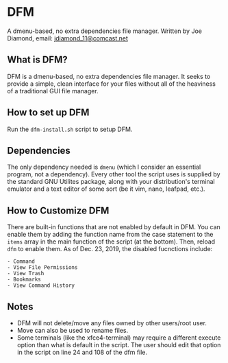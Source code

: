 # DFM
A dmenu-based, no extra dependencies file manager.
Written by Joe Diamond, email: jdiamond_11@comcast.net

## What is DFM?
DFM is a dmenu-based, no extra dependencies file manager. It seeks to provide a simple, clean interface for your files without all of the heaviness of a traditional GUI file manager.

## How to set up DFM
Run the `dfm-install.sh` script to setup DFM.

## Dependencies
The only dependency needed is `dmenu` (which I consider an essential program, not a dependency).
Every other tool the script uses is supplied by the standard GNU Utilites package, along with your distribution's terminal emulator and a text editor of some sort (be it vim, nano, leafpad, etc.).

## How to Customize DFM
There are built-in functions that are not enabled by default in DFM. You can enable them by adding the function name from the case statement to the `items` array in the main function of the script (at the bottom). Then, reload `dfm` to enable them.
As of Dec. 23, 2019, the disabled fucnctions include:
```
- Command
- View File Permissions
- View Trash
- Bookmarks
- View Command History
```

## Notes
- DFM will not delete/move any files owned by other users/root user.
- Move can also be used to rename files.
- Some terminals (like the xfce4-terminal) may require a different execute option than what is default in the script. The user should edit that option in the script on line 24 and 108 of the dfm file.
